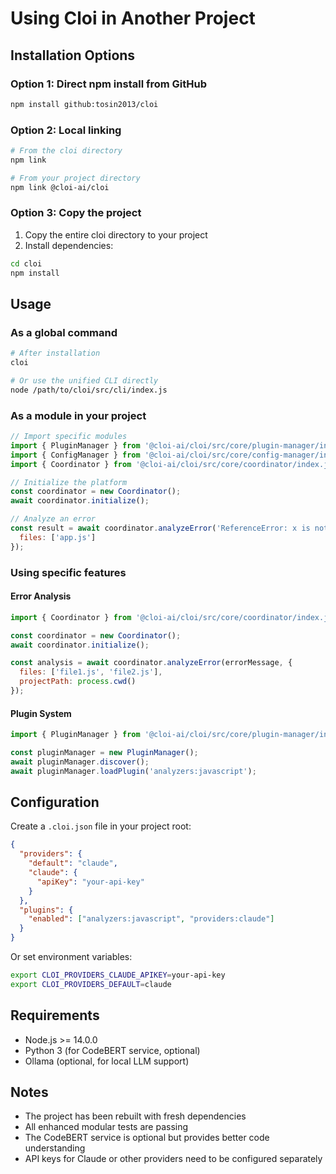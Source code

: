 # Using Cloi in Another Project

## Installation Options

### Option 1: Direct npm install from GitHub
```bash
npm install github:tosin2013/cloi
```

### Option 2: Local linking
```bash
# From the cloi directory
npm link

# From your project directory
npm link @cloi-ai/cloi
```

### Option 3: Copy the project
1. Copy the entire cloi directory to your project
2. Install dependencies:
```bash
cd cloi
npm install
```

## Usage

### As a global command
```bash
# After installation
cloi

# Or use the unified CLI directly
node /path/to/cloi/src/cli/index.js
```

### As a module in your project
```javascript
// Import specific modules
import { PluginManager } from '@cloi-ai/cloi/src/core/plugin-manager/index.js';
import { ConfigManager } from '@cloi-ai/cloi/src/core/config-manager/index.js';
import { Coordinator } from '@cloi-ai/cloi/src/core/coordinator/index.js';

// Initialize the platform
const coordinator = new Coordinator();
await coordinator.initialize();

// Analyze an error
const result = await coordinator.analyzeError('ReferenceError: x is not defined', {
  files: ['app.js']
});
```

### Using specific features

#### Error Analysis
```javascript
import { Coordinator } from '@cloi-ai/cloi/src/core/coordinator/index.js';

const coordinator = new Coordinator();
await coordinator.initialize();

const analysis = await coordinator.analyzeError(errorMessage, {
  files: ['file1.js', 'file2.js'],
  projectPath: process.cwd()
});
```

#### Plugin System
```javascript
import { PluginManager } from '@cloi-ai/cloi/src/core/plugin-manager/index.js';

const pluginManager = new PluginManager();
await pluginManager.discover();
await pluginManager.loadPlugin('analyzers:javascript');
```

## Configuration

Create a `.cloi.json` file in your project root:
```json
{
  "providers": {
    "default": "claude",
    "claude": {
      "apiKey": "your-api-key"
    }
  },
  "plugins": {
    "enabled": ["analyzers:javascript", "providers:claude"]
  }
}
```

Or set environment variables:
```bash
export CLOI_PROVIDERS_CLAUDE_APIKEY=your-api-key
export CLOI_PROVIDERS_DEFAULT=claude
```

## Requirements

- Node.js >= 14.0.0
- Python 3 (for CodeBERT service, optional)
- Ollama (optional, for local LLM support)

## Notes

- The project has been rebuilt with fresh dependencies
- All enhanced modular tests are passing
- The CodeBERT service is optional but provides better code understanding
- API keys for Claude or other providers need to be configured separately